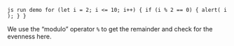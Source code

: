 `js run demo for (let i = 2; i <= 10; i++) { if (i % 2 == 0) { alert( i ); } }`

We use the “modulo” operator `%` to get the remainder and check for the evenness here.
